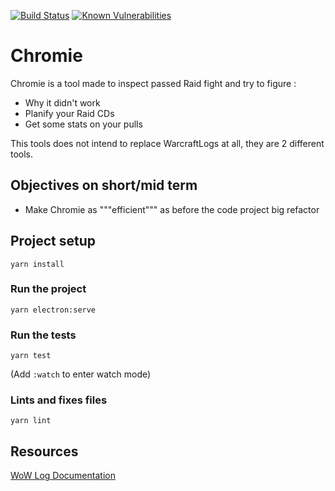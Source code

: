 [![Build Status](https://travis-ci.org/Kaijiro/chromie.svg?branch=master)](https://travis-ci.org/Kaijiro/chromie)
[![Known Vulnerabilities](https://snyk.io//test/github/Kaijiro/chromie/badge.svg?targetFile=package.json)](https://snyk.io//test/github/Kaijiro/chromie?targetFile=package.json)

# Chromie

Chromie is a tool made to inspect passed Raid fight and try to figure :
- Why it didn't work
- Planify your Raid CDs
- Get some stats on your pulls

This tools does not intend to replace WarcraftLogs at all, they are 2 different tools.
## Objectives on short/mid term
- Make Chromie as """efficient""" as before the code project big refactor

## Project setup
```
yarn install
```

### Run the project 
```
yarn electron:serve
```

### Run the tests
```
yarn test
```
(Add `:watch` to enter watch mode)

### Lints and fixes files
```
yarn lint
```

## Resources
[WoW Log Documentation](https://wow.gamepedia.com/COMBAT_LOG_EVENT)
